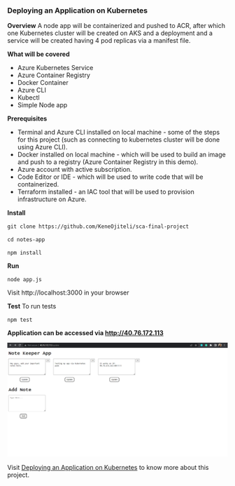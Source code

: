 ### Deploying an Application on Kubernetes

**Overview**
A node app will be containerized and pushed to ACR, after which one Kubernetes cluster will be created on AKS and a deployment and a service will be created having 4 pod replicas via a manifest file.


**What will be covered**

- Azure Kubernetes Service
- Azure Container Registry
- Docker Container
- Azure CLI
- Kubectl
- Simple Node app


**Prerequisites**

- Terminal and Azure CLI installed on local machine - some of the steps for this project (such as connecting to kubernetes cluster will be done using Azure CLI).
- Docker installed on local machine - which will be used to build an image and push to a registry (Azure Container Registry in this demo).
- Azure account with active subscription.
- Code Editor or IDE - which will be used to write code that will be containerized.
- Terraform installed - an IAC tool that will be used to provision infrastructure on Azure.

**Install**
```
git clone https://github.com/KeneOjiteli/sca-final-project
```
```
cd notes-app
```
```
npm install
```

**Run**
```
node app.js
```
Visit http://localhost:3000 in your browser

**Test**
To run tests
```
npm test
```
**Application can be accessed via http://40.76.172.113**

![](project-images/note-app-img/img2-5.png)

Visit [Deploying an Application on Kubernetes](https://dev.to/keneojiteli/deploying-an-application-on-kubernetes-3c27) to know more about this project.
